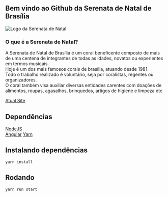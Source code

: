 ## Bem vindo ao Github da Serenata de Natal de Brasília

![Logo da Serenata de Natal](https://i2.wp.com/serenatadenatal.org/wp-content/uploads/2016/08/CarinhaWP-1.png?w=172)

### O que é a Serenata de Natal?

A Serenata de Natal de Brasília é um coral beneficente composto de mais de uma centena de integrantes de todas as idades, novatos ou experientes em termos musicais.  
Hoje é um dos mais famosos corais de brasília, atuando desde 1981.  
Todo o trabalho realizado é voluntário, seja por coralistas, regentes ou organizadores.  
O coral também visa auxiliar diversas entidades carentes com doações de alimentos, roupas, agasalhos, brinquedos, artigos de higiene e limpeza etc

[Atual Site](http://serenatadenatal.org)

## Dependências

[NodeJS](https://nodejs.org/en/)  
[Angular](https://angular.io)
[Yarn](https://yarnpkg.com/en/)

## Instalando dependências

```
yarn install
```

## Rodando

```
yarn run start
```
